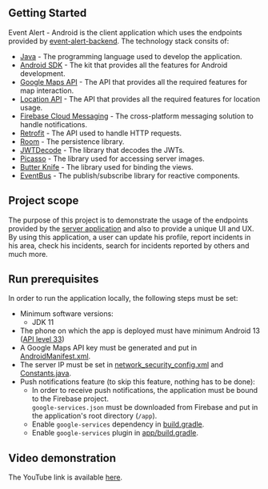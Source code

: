 ## Getting Started
Event Alert - Android is the client application which uses the endpoints provided by [event-alert-backend](https://github.com/adrianscarlatescu/event-alert-backend).
The technology stack consits of:
* [Java](https://www.oracle.com/java/) - The programming language used to develop the application.
* [Android SDK](https://developer.android.com/about) - The kit that provides all the features for Android development.  
* [Google Maps API](https://developers.google.com/android/reference/com/google/android/gms/maps/package-summary) - The API that provides all the required features for map interaction.
* [Location API](https://developers.google.com/android/reference/com/google/android/gms/location/package-summary) - The API that provides all the required features for location usage.
* [Firebase Cloud Messaging](https://firebase.google.com/docs/cloud-messaging/android/client) - The cross-platform messaging solution to handle notifications.
* [Retrofit](https://square.github.io/retrofit/) - The API used to handle HTTP requests.
* [Room](https://developer.android.com/training/data-storage/room) - The persistence library.
* [JWTDecode](https://github.com/auth0/JWTDecode.Android) - The library that decodes the JWTs.
* [Picasso](https://square.github.io/picasso/) - The library used for accessing server images.
* [Butter Knife](https://jakewharton.github.io/butterknife/) - The library used for binding the views.
* [EventBus](https://github.com/greenrobot/EventBus) - The publish/subscribe library for reactive components.

## Project scope
The purpose of this project is to demonstrate the usage of the endpoints provided by the [server application](https://github.com/adrianscarlatescu/event-alert-backend) and also to provide a unique UI and UX.
By using this application, a user can update his profile, report incidents in his area, check his incidents, search for incidents reported by others and much more.

## Run prerequisites
In order to run the application locally, the following steps must be set:
* Minimum software versions:
  * JDK 11
* The phone on which the app is deployed must have minimum Android 13 ([API level 33](https://developer.android.com/about/versions/13))
* A Google Maps API key must be generated and put in [AndroidManifest.xml](https://github.com/adrianscarlatescu/event-alert-android/blob/master/app/src/main/AndroidManifest.xml#L29).
* The server IP must be set in [network_security_config.xml](https://github.com/adrianscarlatescu/event-alert-android/blob/master/app/src/main/res/xml/network_security_config.xml#L4) and [Constants.java](https://github.com/adrianscarlatescu/event-alert-android/blob/master/app/src/main/java/com/as/eventalertandroid/defaults/Constants.java#L5).
* Push notifications feature (to skip this feature, nothing has to be done):
    * In order to receive push notifications, the application must be bound to the Firebase project.<br/> 
    `google-services.json` must be downloaded from Firebase and put in the application's root directory (`/app`).
    * Enable `google-services` dependency in [build.gradle](https://github.com/adrianscarlatescu/event-alert-android/blob/master/build.gradle#L10).
    * Enable `google-services` plugin in [app/build.gradle](https://github.com/adrianscarlatescu/event-alert-android/blob/master/app/build.gradle#L2).

## Video demonstration
The YouTube link is available [here](https://youtu.be/ZYwglkR6AvI).
